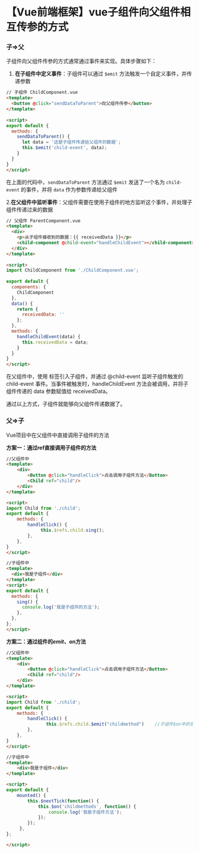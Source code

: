 # 【Vue前端框架】vue子组件向父组件相互传参的方式


### 子=>父

子组件向父组件传参的方式通常通过事件来实现。具体步骤如下：

1. **在子组件中定义事件**：子组件可以通过 `$emit` 方法触发一个自定义事件，并传递参数

```html
// 子组件 ChildComponent.vue
<template>
  <button @click="sendDataToParent">向父组件传参</button>
</template>
 
<script>
export default {
  methods: {
    sendDataToParent() {
      let data = '这是子组件传递给父组件的数据';
      this.$emit('child-event', data);
    }
  }
}
</script>
```

在上面的代码中，`sendDataToParent` 方法通过 `$emit` 发送了一个名为 `child-event` 的事件，并将 `data` 作为参数传递给父组件

2.**在父组件中监听事件**：父组件需要在使用子组件的地方监听这个事件，并处理子组件传递过来的数据

```html
// 父组件 ParentComponent.vue
<template>
  <div>
    <p>从子组件接收到的数据：{{ receivedData }}</p>
    <child-component @child-event="handleChildEvent"></child-component>
  </div>
</template>
 
<script>
import ChildComponent from './ChildComponent.vue';
 
export default {
  components: {
    ChildComponent
  },
  data() {
    return {
      receivedData: ''
    };
  },
  methods: {
    handleChildEvent(data) {
      this.receivedData = data;
    }
  }
}
</script>
```

在父组件中，使用 <child-component> 标签引入子组件，并通过 @child-event 监听子组件触发的 child-event 事件。当事件被触发时，handleChildEvent 方法会被调用，并将子组件传递的 data 参数赋值给 receivedData。

通过以上方式，子组件就能够向父组件传递数据了。

### 父=>子

Vue项目中在父组件中直接调用子组件的方法

**方案一：通过ref直接调用子组件的方法**

```html
//父组件中
<template>
    <div>
        <Button @click="handleClick">点击调用子组件方法</Button>
        <Child ref="child"/>
    </div>
</template>   

<script>
import Child from './child';
export default {
    methods: {
        handleClick() {
             this.$refs.child.sing();
        },
    },
}
</script>

//子组件中
<template>
  <div>我是子组件</div>
</template>
<script>
export default {
  methods: {
    sing() {
      console.log('我是子组件的方法');
    },
  },
};
</script>
```

**方案二：通过组件的$emit、$on方法**

```html
//父组件中
<template>
    <div>
        <Button @click="handleClick">点击调用子组件方法</Button>
        <Child ref="child"/>
    </div>
</template>   

<script>
import Child from './child';
export default {
    methods: {
        handleClick() {
               this.$refs.child.$emit("childmethod")    //子组件$on中的名字
        },
    },
}
</script>

//子组件中
<template>
    <div>我是子组件</div>
</template>

<script>
export default {
    mounted() {
        this.$nextTick(function() {
            this.$on('childmethods', function() {
                console.log('我是子组件方法');
            });
        });
     },
};

</script>
```



